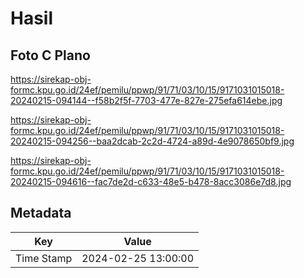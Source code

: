 # Hasil

## Foto C Plano

https://sirekap-obj-formc.kpu.go.id/24ef/pemilu/ppwp/91/71/03/10/15/9171031015018-20240215-094144--f58b2f5f-7703-477e-827e-275efa614ebe.jpg

https://sirekap-obj-formc.kpu.go.id/24ef/pemilu/ppwp/91/71/03/10/15/9171031015018-20240215-094256--baa2dcab-2c2d-4724-a89d-4e9078650bf9.jpg

https://sirekap-obj-formc.kpu.go.id/24ef/pemilu/ppwp/91/71/03/10/15/9171031015018-20240215-094616--fac7de2d-c633-48e5-b478-8acc3086e7d8.jpg


## Metadata

| Key        | Value               |
| ---------- | ------------------- |
| Time Stamp | 2024-02-25 13:00:00 |



